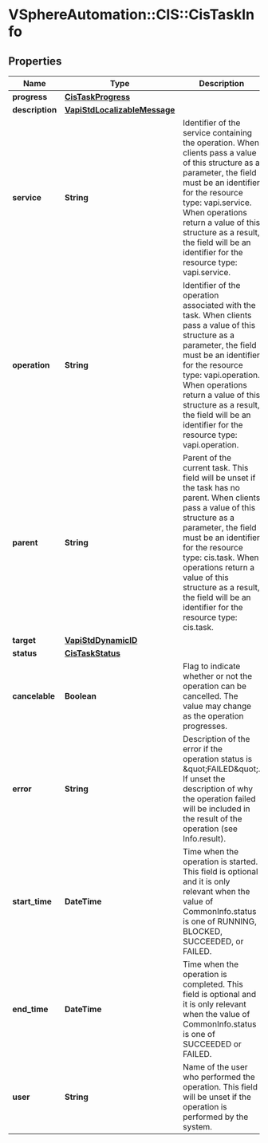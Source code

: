 # VSphereAutomation::CIS::CisTaskInfo

## Properties
Name | Type | Description | Notes
------------ | ------------- | ------------- | -------------
**progress** | [**CisTaskProgress**](CisTaskProgress.md) |  | [optional] 
**description** | [**VapiStdLocalizableMessage**](VapiStdLocalizableMessage.md) |  | 
**service** | **String** | Identifier of the service containing the operation. When clients pass a value of this structure as a parameter, the field must be an identifier for the resource type: vapi.service. When operations return a value of this structure as a result, the field will be an identifier for the resource type: vapi.service. | 
**operation** | **String** | Identifier of the operation associated with the task. When clients pass a value of this structure as a parameter, the field must be an identifier for the resource type: vapi.operation. When operations return a value of this structure as a result, the field will be an identifier for the resource type: vapi.operation. | 
**parent** | **String** | Parent of the current task. This field will be unset if the task has no parent. When clients pass a value of this structure as a parameter, the field must be an identifier for the resource type: cis.task. When operations return a value of this structure as a result, the field will be an identifier for the resource type: cis.task. | [optional] 
**target** | [**VapiStdDynamicID**](VapiStdDynamicID.md) |  | [optional] 
**status** | [**CisTaskStatus**](CisTaskStatus.md) |  | 
**cancelable** | **Boolean** | Flag to indicate whether or not the operation can be cancelled. The value may change as the operation progresses. | 
**error** | **String** | Description of the error if the operation status is \&quot;FAILED\&quot;. If unset the description of why the operation failed will be included in the result of the operation (see Info.result). | [optional] 
**start_time** | **DateTime** | Time when the operation is started. This field is optional and it is only relevant when the value of CommonInfo.status is one of RUNNING, BLOCKED, SUCCEEDED, or FAILED. | [optional] 
**end_time** | **DateTime** | Time when the operation is completed. This field is optional and it is only relevant when the value of CommonInfo.status is one of SUCCEEDED or FAILED. | [optional] 
**user** | **String** | Name of the user who performed the operation. This field will be unset if the operation is performed by the system. | [optional] 


